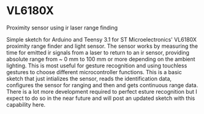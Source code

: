 VL6180X
=======

Proximity sensor using ir laser range finding

Simple sketch for Arduino and Teensy 3.1 for ST Microelectronics' VL6180X proximity range finder and light sensor. The sensor works by measuring the time for emitted ir signals from a laser to return to an ir sensor, providing absolute range from ~ 0 mm to 100 mm or more depending on the ambient lighting. This is most useful for gesture recognition and using touchless gestures to choose different microcontroller functions. This is a basic sketch that just intializes the sensor, reads the identification data, configures the sensor for ranging and then and gets continuous range data. There is a lot more development required to perfect esture recognition but I expect to do so in the near future and will post an updated sketch with this capability here.
